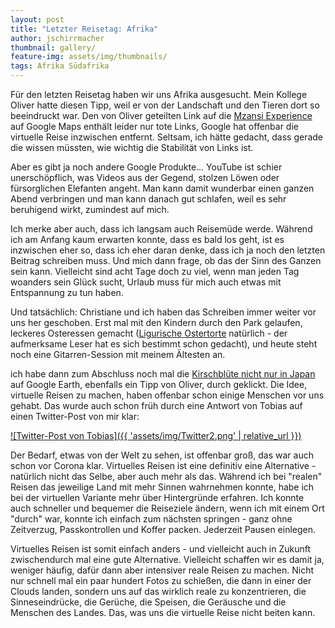 ```yaml
---
layout: post
title: "Letzter Reisetag: Afrika"
author: jschirrmacher
thumbnail: gallery/
feature-img: assets/img/thumbnails/
tags: Afrika Südafrika
---
```

<div class="author joachim"></div>

Für den letzten Reisetag haben wir uns Afrika ausgesucht. Mein Kollege Oliver hatte diesen Tipp, weil er von der Landschaft und den Tieren dort so beeindruckt war. Den von Oliver geteilten Link auf die [Mzansi Experience](https://blog.google/products/maps/the-mzansi-experience-discover-south/) auf Google Maps enthält leider nur tote Links, Google hat offenbar die virtuelle Reise inzwischen entfernt. Seltsam, ich hätte gedacht, dass gerade die wissen müssten, wie wichtig die Stabilität von Links ist.

Aber es gibt ja noch andere Google Produkte... YouTube ist schier unerschöpflich, was Videos aus der Gegend, stolzen Löwen oder fürsorglichen Elefanten angeht. Man kann damit wunderbar einen ganzen Abend verbringen und man kann danach gut schlafen, weil es sehr beruhigend wirkt, zumindest auf mich.

Ich merke aber auch, dass ich langsam auch Reisemüde werde. Während ich am Anfang kaum erwarten konnte, dass es bald los geht, ist es inzwischen eher so, dass ich eher daran denke, dass ich ja noch den letzten Beitrag schreiben muss. Und mich dann frage, ob das der Sinn des Ganzen sein kann. Vielleicht sind acht Tage doch zu viel, wenn man jeden Tag woanders sein Glück sucht, Urlaub muss für mich auch etwas mit Entspannung zu tun haben.

Und tatsächlich: Christiane und ich haben das Schreiben immer weiter vor uns her geschoben. Erst mal mit den Kindern durch den Park gelaufen, leckeres Osteressen gemacht ([Ligurische Ostertorte](https://kochbuch.cgerigk.de/ligurische-ostertorte) natürlich - der aufmerksame Leser hat es sich bestimmt schon gedacht), und heute steht noch eine Gitarren-Session mit meinem Ältesten an.





<div class="author joachim"></div>

ich habe dann zum Abschluss noch mal die [Kirschblüte nicht nur in Japan](https://earth.google.com/web/@35.63111723,139.71334728,11.1536772a,500d,35y,299.63303932h,0t,0r/data=CjoSOBIgM2RmNTg4NmIzYjdmMTFlOTg3Y2FiNzY2YzlkM2U2ZjYiFGVmX2djc19sb2NhbGd1aWRlc18w) auf Google Earth, ebenfalls ein Tipp von Oliver, durch geklickt. Die Idee, virtuelle Reisen zu machen, haben offenbar schon einige Menschen vor uns gehabt. Das wurde auch schon früh durch eine Antwort von Tobias auf einen Twitter-Post von mir klar:

[![Twitter-Post von Tobias]({{ 'assets/img/Twitter2.png' | relative_url }})](https://twitter.com/tobleis/status/1245604356377817091)

Der Bedarf, etwas von der Welt zu sehen, ist offenbar groß, das war auch schon vor Corona klar. Virtuelles Reisen ist eine definitiv eine Alternative - natürlich nicht das Selbe, aber auch mehr als das. Während ich bei "realen" Reisen das jeweilige Land mit mehr Sinnen wahrnehmen konnte, habe ich bei der virtuellen Variante mehr über Hintergründe erfahren. Ich konnte auch schneller und bequemer die Reiseziele ändern, wenn ich mit einem Ort "durch" war, konnte ich einfach zum nächsten springen - ganz ohne Zeitverzug, Passkontrollen und Koffer packen. Jederzeit Pausen einlegen.

Virtuelles Reisen ist somit einfach anders - und vielleicht auch in Zukunft zwischendurch mal eine gute Alternative. Vielleicht schaffen wir es damit ja, weniger häufig, dafür dann aber intensiver reale Reisen zu machen. Nicht nur schnell mal ein paar hundert Fotos zu schießen, die dann in einer der Clouds landen, sondern uns auf das wirklich reale zu konzentrieren, die Sinneseindrücke, die Gerüche, die Speisen, die Geräusche und die Menschen des Landes. Das, was uns die virtuelle Reise nicht beiten kann.
